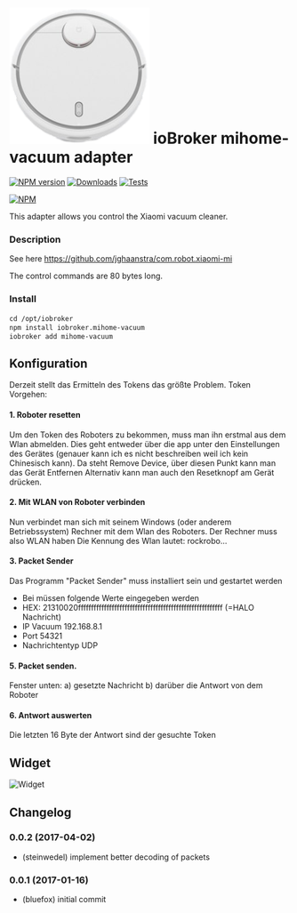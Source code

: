 ![Logo](admin/mihome-vacuum.png)
ioBroker mihome-vacuum adapter
=================
[![NPM version](http://img.shields.io/npm/v/iobroker.mihome-vacuum.svg)](https://www.npmjs.com/package/iobroker.mihome-vacuum)
[![Downloads](https://img.shields.io/npm/dm/iobroker.mihome-vacuum.svg)](https://www.npmjs.com/package/iobroker.mihome-vacuum)
[![Tests](https://travis-ci.org/ioBroker/ioBroker.mihome-vacuum.svg?branch=master)](https://travis-ci.org/ioBroker/ioBroker.mihome-vacuum)

[![NPM](https://nodei.co/npm/iobroker.mihome-vacuum.png?downloads=true)](https://nodei.co/npm/iobroker.mihome-vacuum/)

This adapter allows you control the Xiaomi vacuum cleaner.

### Description
See here https://github.com/jghaanstra/com.robot.xiaomi-mi

The control commands are 80 bytes long.

### Install

```
cd /opt/iobroker
npm install iobroker.mihome-vacuum
iobroker add mihome-vacuum
```

## Konfiguration
Derzeit stellt das Ermitteln des Tokens das größte Problem.
Token Vorgehen:

#### 1. Roboter resetten
Um den Token des Roboters zu bekommen, muss man ihn erstmal aus dem Wlan abmelden.
Dies geht entweder über die app unter den Einstellungen des Gerätes 
(genauer kann ich es nicht beschreiben weil ich kein Chinesisch kann). 
Da steht Remove Device, über diesen Punkt kann man das Gerät Entfernen
Alternativ kann man auch den Resetknopf am Gerät drücken.
#### 2. Mit WLAN von Roboter verbinden
Nun verbindet man sich mit seinem Windows (oder anderem Betriebssystem) Rechner mit dem Wlan des Roboters. Der Rechner muss also WLAN haben
Die Kennung des Wlan lautet: rockrobo...
#### 3. Packet Sender
Das Programm "Packet Sender" muss installiert sein und gestartet werden
- Bei müssen folgende Werte eingegeben werden
- HEX: 21310020ffffffffffffffffffffffffffffffffffffffffffffffffffffffff
(=HALO Nachricht) 
- IP Vacuum 192.168.8.1
- Port 54321
- Nachrichtentyp UDP
#### 5. Packet senden.
Fenster unten: a) gesetzte Nachricht
b) darüber die Antwort von dem Roboter
#### 6. Antwort auswerten
Die letzten 16 Byte der Antwort sind der gesuchte Token

## Widget
![Widget](widgets/img/previewControl.png)

## Changelog

### 0.0.2 (2017-04-02)
* (steinwedel) implement better decoding of packets

### 0.0.1 (2017-01-16)
* (bluefox) initial commit
